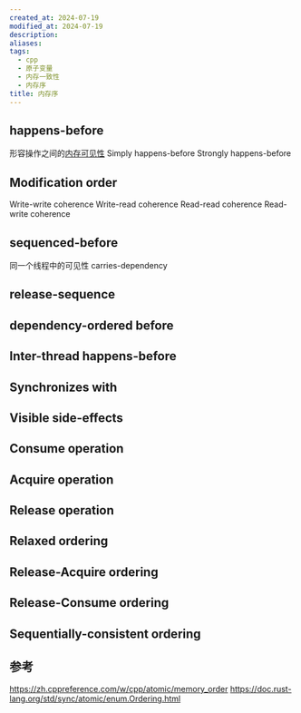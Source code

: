 ```yaml
---
created_at: 2024-07-19
modified_at: 2024-07-19
description: 
aliases: 
tags:
  - cpp
  - 原子变量
  - 内存一致性
  - 内存序
title: 内存序
---
```

## happens-before
形容操作之间的[内存可见性](cache一致性与内存一致性.md#内存可见性)
Simply happens-before
Strongly happens-before
## Modification order
Write-write coherence
Write-read coherence
Read-read coherence
Read-write coherence

## sequenced-before
同一个线程中的可见性
carries-dependency

## release-sequence

## dependency-ordered before

## Inter-thread happens-before 

## Synchronizes with

## Visible side-effects

## Consume operation
## Acquire operation
## Release operation
## Relaxed ordering
## Release-Acquire ordering

## Release-Consume ordering

## Sequentially-consistent ordering
## 参考
https://zh.cppreference.com/w/cpp/atomic/memory_order
https://doc.rust-lang.org/std/sync/atomic/enum.Ordering.html
